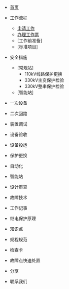 - [首页](/README)

* 工作流程
	* [申请工作](1/1.1/)
	* [办理工作票](1/1.2/)
	* [工作前准备]
	* [标准项目]

* 安全措施
	* [常规站]
		* 110kV线路保护更换
		* 330kV主变保护检验
		* 330kV整串保护检验
	* [智能站]

* 一次设备

* 二次回路

* 装置调试

* 设备验收

* 设备投运

* 保护更换

* 自动化

* 智能站

* 设计审查

* 故障技术

* 工作记事

* 继电保护原理

* 知识点

* 规程规范

* 检查卡

* 故障点快速处置

* 分享

* 联系我们
